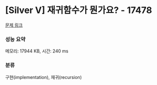 # [Silver V] 재귀함수가 뭔가요? - 17478 

[문제 링크](https://www.acmicpc.net/problem/17478) 

### 성능 요약

메모리: 17944 KB, 시간: 240 ms

### 분류

구현(implementation), 재귀(recursion)

